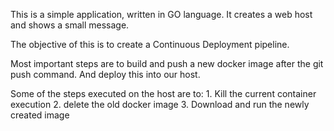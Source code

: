 This is a simple application, written in GO language. It creates a web host and shows a small message.

The objective of this is to create a Continuous Deployment pipeline.

Most important steps are to build and push a new docker image after the git push command. 
And deploy this into our host.

Some of the steps executed on the host are to: 
	1. Kill the current container execution 
	2. delete the old docker image 
	3. Download and run the newly created image

